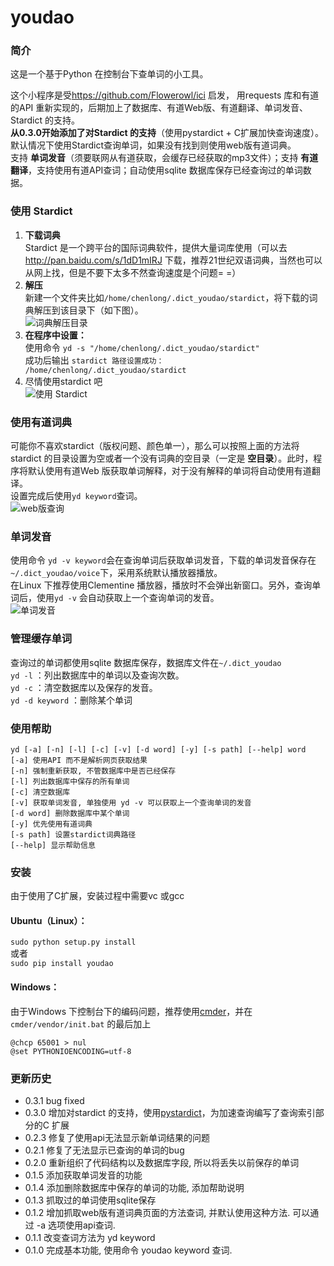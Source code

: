 # youdao
### 简介
这是一个基于Python 在控制台下查单词的小工具。

这个小程序是受<https://github.com/Flowerowl/ici> 启发， 用requests 库和有道的API 重新实现的，后期加上了数据库、有道Web版、有道翻译、单词发音、Stardict 的支持。  
__从0.3.0开始添加了对Stardict 的支持__（使用pystardict + C扩展加快查询速度）。默认情况下使用Stardict查询单词，如果没有找到则使用web版有道词典。  
支持 __单词发音__（须要联网从有道获取，会缓存已经获取的mp3文件）；支持 __有道翻译__，支持使用有道API查词；自动使用sqlite 数据库保存已经查询过的单词数据。

### 使用 Stardict
1. __下载词典__   
	Stardict 是一个跨平台的国际词典软件，提供大量词库使用（可以去  <http://pan.baidu.com/s/1dD1mIRJ> 下载，推荐21世纪双语词典，当然也可以从网上找，但是不要下太多不然查询速度是个问题= =）
2. __解压__  
	新建一个文件夹比如`/home/chenlong/.dict_youdao/stardict`，将下载的词典解压到该目录下（如下图）。  
    ![词典解压目录](./dict.png)
3. __在程序中设置：__  
	使用命令 `yd -s "/home/chenlong/.dict_youdao/stardict"`  
    成功后输出 `stardict 路径设置成功： /home/chenlong/.dict_youdao/stardict`
4. 尽情使用stardict 吧  
	![使用 Stardict](./stardict.png)

### 使用有道词典
可能你不喜欢stardict（版权问题、颜色单一），那么可以按照上面的方法将stardict 的目录设置为空或者一个没有词典的空目录（一定是 __空目录__）。此时，程序将默认使用有道Web 版获取单词解释，对于没有解释的单词将自动使用有道翻译。  
设置完成后使用`yd keyword`查词。  
![web版查询](./webyoudao.png)

### 单词发音
使用命令 `yd -v keyword`会在查询单词后获取单词发音，下载的单词发音保存在`~/.dict_youdao/voice`下，采用系统默认播放器播放。  
在Linux 下推荐使用Clementine 播放器，播放时不会弹出新窗口。另外，查询单词后，使用`yd -v` 会自动获取上一个查询单词的发音。  
![单词发音](./pic3.png)  

### 管理缓存单词
查询过的单词都使用sqlite 数据库保存，数据库文件在`~/.dict_youdao`  
`yd -l` ：列出数据库中的单词以及查询次数。  
`yd -c` ：清空数据库以及保存的发音。  
`yd -d keyword` ：删除某个单词  

### 使用帮助
``` 
yd [-a] [-n] [-l] [-c] [-v] [-d word] [-y] [-s path] [--help] word
[-a] 使用API 而不是解析网页获取结果
[-n] 强制重新获取, 不管数据库中是否已经保存
[-l] 列出数据库中保存的所有单词
[-c] 清空数据库
[-v] 获取单词发音, 单独使用 yd -v 可以获取上一个查询单词的发音
[-d word] 删除数据库中某个单词
[-y] 优先使用有道词典
[-s path] 设置stardict词典路径
[--help] 显示帮助信息
```
    
### 安装
由于使用了C扩展，安装过程中需要vc 或gcc
#### Ubuntu（Linux）：  
`sudo python setup.py install`  
或者  
`sudo pip install youdao`

#### Windows：
由于Windows 下控制台下的编码问题，推荐使用[cmder](http://gooseberrycreative.com/cmder/)，并在`cmder/vendor/init.bat` 的最后加上
```
@chcp 65001 > nul
@set PYTHONIOENCODING=utf-8
```


### 更新历史
+ 0.3.1 bug fixed
+ 0.3.0 增加对stardict 的支持，使用[pystardict](https://github.com/lig/pystardict)，为加速查询编写了查询索引部分的C 扩展
+ 0.2.3 修复了使用api无法显示新单词结果的问题
+ 0.2.1 修复了无法显示已查询的单词的bug
+ 0.2.0 重新组织了代码结构以及数据库字段, 所以将丢失以前保存的单词
+ 0.1.5 添加获取单词发音的功能
+ 0.1.4 添加删除数据库中保存的单词的功能, 添加帮助说明
+ 0.1.3 抓取过的单词使用sqlite保存
+ 0.1.2 增加抓取web版有道词典页面的方法查词, 并默认使用这种方法. 可以通过 -a 选项使用api查词.
+ 0.1.1 改变查词方法为 yd keyword
+ 0.1.0 完成基本功能, 使用命令 youdao keyword 查词.